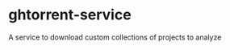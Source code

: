 ghtorrent-service
=================

A service to download custom collections of projects to analyze
